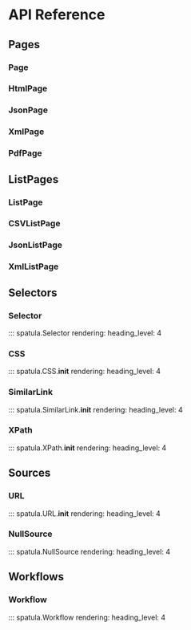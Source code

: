 # API Reference

## Pages

### Page

### HtmlPage

### JsonPage

### XmlPage

### PdfPage

## ListPages

### ListPage

### CSVListPage

### JsonListPage

### XmlListPage

## Selectors

### Selector

::: spatula.Selector
    rendering:
      heading_level: 4

### CSS

::: spatula.CSS.__init__
    rendering:
      heading_level: 4

### SimilarLink

::: spatula.SimilarLink.__init__
    rendering:
      heading_level: 4

### XPath

::: spatula.XPath.__init__
    rendering:
      heading_level: 4

## Sources

### URL

::: spatula.URL.__init__
    rendering:
      heading_level: 4


### NullSource

::: spatula.NullSource
    rendering:
      heading_level: 4

## Workflows

### Workflow

::: spatula.Workflow
    rendering:
      heading_level: 4
